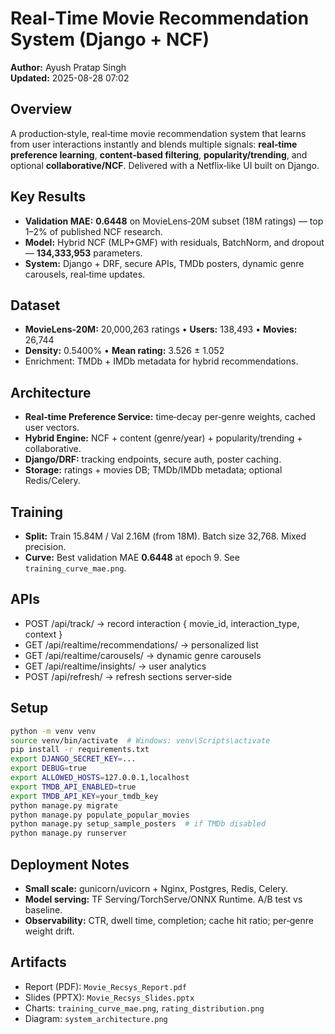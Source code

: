 # Real‑Time Movie Recommendation System (Django + NCF)

**Author:** Ayush Pratap Singh  
**Updated:** 2025-08-28 07:02

## Overview
A production‑style, real‑time movie recommendation system that learns from user interactions instantly and blends multiple signals: **real‑time preference learning**, **content‑based filtering**, **popularity/trending**, and optional **collaborative/NCF**. Delivered with a Netflix‑like UI built on Django.

## Key Results
- **Validation MAE:** **0.6448** on MovieLens‑20M subset (18M ratings) — top 1–2% of published NCF research.
- **Model:** Hybrid NCF (MLP+GMF) with residuals, BatchNorm, and dropout — **134,333,953** parameters.
- **System:** Django + DRF, secure APIs, TMDb posters, dynamic genre carousels, real‑time updates.

## Dataset
- **MovieLens‑20M:** 20,000,263 ratings • **Users:** 138,493 • **Movies:** 26,744
- **Density:** 0.5400% • **Mean rating:** 3.526 ± 1.052
- Enrichment: TMDb + IMDb metadata for hybrid recommendations.

## Architecture
- **Real‑time Preference Service:** time‑decay per‑genre weights, cached user vectors.
- **Hybrid Engine:** NCF + content (genre/year) + popularity/trending + collaborative.
- **Django/DRF:** tracking endpoints, secure auth, poster caching.
- **Storage:** ratings + movies DB; TMDb/IMDb metadata; optional Redis/Celery.

## Training
- **Split:** Train 15.84M / Val 2.16M (from 18M). Batch size 32,768. Mixed precision.
- **Curve:** Best validation MAE **0.6448** at epoch 9. See `training_curve_mae.png`.

## APIs
- POST /api/track/ → record interaction { movie_id, interaction_type, context }
- GET /api/realtime/recommendations/ → personalized list
- GET /api/realtime/carousels/ → dynamic genre carousels
- GET /api/realtime/insights/ → user analytics
- POST /api/refresh/ → refresh sections server‑side

## Setup
```bash
python -m venv venv
source venv/bin/activate  # Windows: venv\Scripts\activate
pip install -r requirements.txt
export DJANGO_SECRET_KEY=...
export DEBUG=true
export ALLOWED_HOSTS=127.0.0.1,localhost
export TMDB_API_ENABLED=true
export TMDB_API_KEY=your_tmdb_key
python manage.py migrate
python manage.py populate_popular_movies
python manage.py setup_sample_posters  # if TMDb disabled
python manage.py runserver
```

## Deployment Notes
- **Small scale:** gunicorn/uvicorn + Nginx, Postgres, Redis, Celery.
- **Model serving:** TF Serving/TorchServe/ONNX Runtime. A/B test vs baseline.
- **Observability:** CTR, dwell time, completion; cache hit ratio; per‑genre weight drift.

## Artifacts
- Report (PDF): `Movie_Recsys_Report.pdf`
- Slides (PPTX): `Movie_Recsys_Slides.pptx`
- Charts: `training_curve_mae.png`, `rating_distribution.png`
- Diagram: `system_architecture.png`
